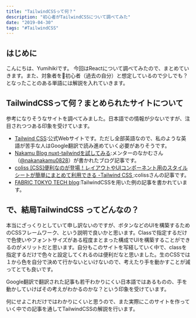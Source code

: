 ```yaml
---
title: "TailwindCSSって何？"
description: "初心者がTailwindCSSについて調べてみた"
date: "2019-04-30"
tags: "#TailwindCSS"
---
```


## はじめに
こんにちは、Yumihikiです。
今回はReactについて調べてみたので、まとめていきます。また、対象者を初心者（過去の自分）と想定しているので少しでも？となったことのある単語には解説を入れていきます。

## TailwindCSSって何？まとめられたサイトについて
参考になりそうなサイトを調べてみました。日本語での情報が少ないですが、注目されつつある印象を受けています。
- [Tailwind CSS](https://tailwindcss.com/docs/what-is-tailwind/):公式Webサイトです。ただし全部英語なので、私のような英語が苦手な人はGoogle翻訳で読み進めていく必要がありそうです。
- [Nakamu Blog nuxt-tailwindを試してみる](https://blog.nakamu.life/posts/start-nuxt-tailwind):メンターのなかむさん（[@nakanakamu0828](https://twitter.com/nakanakamu0828)）が書かれたブログ記事です。
- [coliss [CSS]便利なのが登場！レイアウトやUIコンポーネント用のスタイルシートが簡単にまとめて利用できる -Tailwind CSS
](https://coliss.com/articles/build-websites/operation/css/utility-first-css-framework-tailwindcss.html):colissさんの記事です。
- [FABRIC TOKYO TECH blog](https://medium.com/fabric-tokyo-engineering/nuxt-js-tailwind-css-%E3%81%A7%E7%88%86%E9%80%9F%E3%82%B3%E3%83%BC%E3%83%9D%E3%83%AC%E3%83%BC%E3%83%88%E3%82%B5%E3%82%A4%E3%83%88%E4%BD%9C%E6%88%90-da2564d73f90):TailwindCSSを用いた例の記事を書かれています。

## で、結局TailwindCSS ってどんなの？
本当にざっくりとしていて申し訳ないのですが、ボタンなどのUIを構築するためのCSSフレームワーク、という説明で良いかと思います。Classで指定するだけで色使いやフォントサイズがある程度まとまった構成でUIを構築することができるのがメリットだと思います。自分もこのサイトを写経していく中で、classを指定するだけで色々と設定してくれるのは便利だなと思いました。生のCSSでは１から色を自分で決めて行かないといけないので、考えたり手を動かすことが減ってとても良いです。

Google翻訳で翻訳された記事も若干わかりにくい日本語ではあるものの、手を動かしていけばその考えがわかるのかな？という印象を受けています。

何にせよこれだけではわかりにくいと思うので、また実際にこのサイトを作っていく中での記事を通してTailwindCSSの解説を行います。